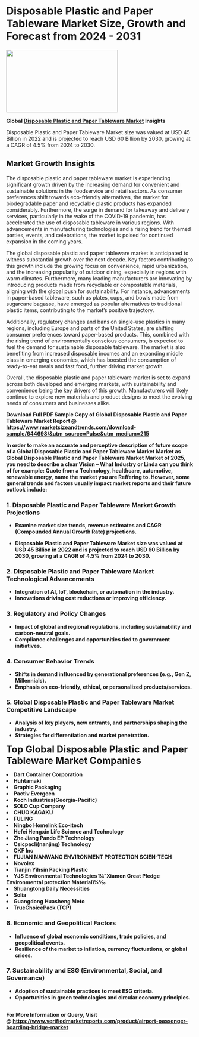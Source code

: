 <H1>Disposable Plastic and Paper Tableware Market Size, Growth and Forecast from 2024 - 2031</H1><img class="aligncenter size-medium wp-image-584254" src="https://thirdeyenews.in/wp-content/uploads/2024/09/Global-Market-Research-300x168.jpeg" alt="" width="300" height="168" /><p><strong>Global&nbsp;<a href="https://www.marketsizeandtrends.com/download-sample/644698/&amp;utm_source=Pulse&amp;utm_medium=215">Disposable Plastic and Paper Tableware Market</a> Insights</strong></p><p>Disposable Plastic and Paper Tableware Market size was valued at USD 45 Billion in 2022 and is projected to reach USD 60 Billion by 2030, growing at a CAGR of 4.5% from 2024 to 2030.</p><p><h2>Market Growth Insights</h2> <p>The disposable plastic and paper tableware market is experiencing significant growth driven by the increasing demand for convenient and sustainable solutions in the foodservice and retail sectors. As consumer preferences shift towards eco-friendly alternatives, the market for biodegradable paper and recyclable plastic products has expanded considerably. Furthermore, the surge in demand for takeaway and delivery services, particularly in the wake of the COVID-19 pandemic, has accelerated the use of disposable tableware in various regions. With advancements in manufacturing technologies and a rising trend for themed parties, events, and celebrations, the market is poised for continued expansion in the coming years.</p> <p><strong></strong></p> <p>The global disposable plastic and paper tableware market is anticipated to witness substantial growth over the next decade. Key factors contributing to this growth include the growing focus on convenience, rapid urbanization, and the increasing popularity of outdoor dining, especially in regions with warm climates. Furthermore, many leading manufacturers are innovating by introducing products made from recyclable or compostable materials, aligning with the global push for sustainability. For instance, advancements in paper-based tableware, such as plates, cups, and bowls made from sugarcane bagasse, have emerged as popular alternatives to traditional plastic items, contributing to the market’s positive trajectory.</p> <p>Additionally, regulatory changes and bans on single-use plastics in many regions, including Europe and parts of the United States, are shifting consumer preferences toward paper-based products. This, combined with the rising trend of environmentally conscious consumers, is expected to fuel the demand for sustainable disposable tableware. The market is also benefiting from increased disposable incomes and an expanding middle class in emerging economies, which has boosted the consumption of ready-to-eat meals and fast food, further driving market growth.</p> <p>Overall, the disposable plastic and paper tableware market is set to expand across both developed and emerging markets, with sustainability and convenience being the key drivers of this growth. Manufacturers will likely continue to explore new materials and product designs to meet the evolving needs of consumers and businesses alike.</p> <p><strong></p><p><span class=""><strong>Download Full PDF Sample Copy of Global Disposable Plastic and Paper Tableware Market Report</strong> @ <a href="https://www.marketsizeandtrends.com/download-sample/644698/&amp;utm_source=Pulse&amp;utm_medium=215" target="_blank">https://www.marketsizeandtrends.com/download-sample/644698/&amp;utm_source=Pulse&amp;utm_medium=215</a></span></p><p>In order to make an accurate and perceptive description of future scope of a Global&nbsp;Disposable Plastic and Paper Tableware Market Market as Global&nbsp;Disposable Plastic and Paper Tableware Market Market of 2025, you need to describe a clear Vision &ndash; What Industry or Linda can you think of for example: Quote from a Technology, healthcare, automotive, renewable energy, name the market you are Reffering to. However, some general trends and factors usually impact market reports and their future outlook include:</p><h3>1.&nbsp;<strong>Disposable Plastic and Paper Tableware Market Growth Projections</strong></h3><ul><li>Examine market size trends, revenue estimates and CAGR (Compounded Annual Growth Rate) projections.</li><li><p>Disposable Plastic and Paper Tableware Market size was valued at USD 45 Billion in 2022 and is projected to reach USD 60 Billion by 2030, growing at a CAGR of 4.5% from 2024 to 2030.</p></li></ul><h3>2.&nbsp;<strong>Disposable Plastic and Paper Tableware Market Technological Advancements</strong></h3><ul><li>Integration of AI, IoT, blockchain, or automation in the industry.</li><li>Innovations driving cost reductions or improving efficiency.</li></ul><h3>3.&nbsp;<strong>Regulatory and Policy Changes</strong></h3><ul><li>Impact of global and regional regulations, including sustainability and carbon-neutral goals.</li><li>Compliance challenges and opportunities tied to government initiatives.</li></ul><h3>4.&nbsp;<strong>Consumer Behavior Trends</strong></h3><ul><li>Shifts in demand influenced by generational preferences (e.g., Gen Z, Millennials).</li><li>Emphasis on eco-friendly, ethical, or personalized products/services.</li></ul><h3>5.&nbsp;<strong>Global Disposable Plastic and Paper Tableware Market Competitive Landscape</strong></h3><ul><li>Analysis of key players, new entrants, and partnerships shaping the industry.</li><li>Strategies for differentiation and market penetration.</li></ul><p data-pm-slice="1 1 []"><span style="color: inherit; font-family: inherit; font-size: 25px;">Top Global Disposable Plastic and Paper Tableware Market Companies</span></p><div class="" data-test-id=""><p><li>Dart Container Corporation</li><li> Huhtamaki</li><li> Graphic Packaging</li><li> Pactiv Evergeen</li><li> Koch Industries(Georgia-Pacific)</li><li> SOLO Cup Company</li><li> CHUO KAGAKU</li><li> FULING</li><li> Ningbo Homelink Eco-itech</li><li> Hefei Hengxin Life Science and Technology</li><li> Zhe Jiang Pando EP Technology</li><li> Csicpacli(nanjing) Technology</li><li> CKF Inc</li><li> FUJIAN NANWANG ENVIRONMENT PROTECTION SCIEN-TECH</li><li> Novolex</li><li> Tianjin Yihsin Packing Plastic</li><li> YJS Environmental Technologies ï¼ˆXiamen Great Pledge Environmental protection Materialï¼‰</li><li> Shuangtong Daily Necessities</li><li> Solia</li><li> Guangdong Huasheng Meto</li><li> TrueChoicePack (TCP)</li></p></div><h3>6.&nbsp;<strong>Economic and Geopolitical Factors</strong></h3><ul><li>Influence of global economic conditions, trade policies, and geopolitical events.</li><li>Resilience of the market to inflation, currency fluctuations, or global crises.</li></ul><h3>7.&nbsp;<strong>Sustainability and ESG (Environmental, Social, and Governance)</strong></h3><ul><li>Adoption of sustainable practices to meet ESG criteria.</li><li>Opportunities in green technologies and circular economy principles.</li></ul><h2><strong style="font-size: 14px;">For More Information or Query, Visit @&nbsp;</strong><a style="background-color: #ffffff; font-size: 14px;" href="https://www.marketsizeandtrends.com/report/disposable-plastic-and-paper-tableware-market/" target="_blank">https://www.verifiedmarketreports.com/product/airport-passenger-boarding-bridge-market</a></h2>
